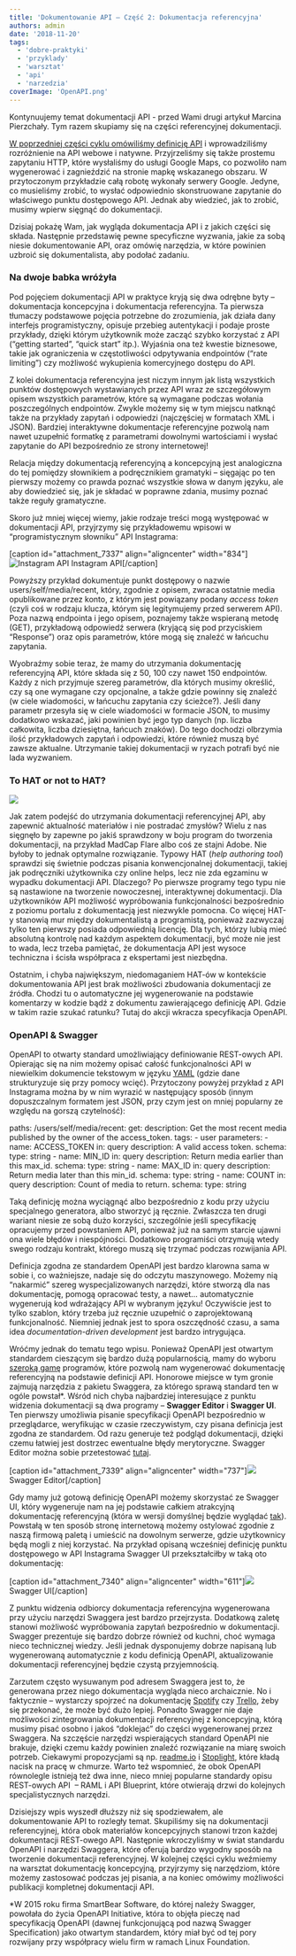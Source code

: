 ```yaml
---
title: 'Dokumentowanie API – Część 2: Dokumentacja referencyjna'
authors: admin
date: '2018-11-20'
tags:
  - 'dobre-praktyki'
  - 'przyklady'
  - 'warsztat'
  - 'api'
  - 'narzedzia'
coverImage: 'OpenAPI.png'
---
```


Kontynuujemy temat dokumentacji API - przed Wami drugi artykuł Marcina
Pierzchały. Tym razem skupiamy się na części referencyjnej dokumentacji.

<!--truncate-->

[W poprzedniej części cyklu omówiliśmy definicję API](http://techwriter.pl/dokumentacja-api-czesc-1-definicja-i-rodzaje-api/)
i wprowadziliśmy rozróżnienie na API webowe i natywne. Przyjrzeliśmy się także
prostemu zapytaniu HTTP, które wysłaliśmy do usługi Google Maps, co pozwoliło
nam wygenerować i zagnieździć na stronie mapkę wskazanego obszaru. W
przytoczonym przykładzie całą robotę wykonały serwery Google. Jedyne, co
musieliśmy zrobić, to wysłać odpowiednio skonstruowane zapytanie do właściwego
punktu dostępowego API. Jednak aby wiedzieć, jak to zrobić, musimy wpierw
sięgnąć do dokumentacji.

Dzisiaj pokażę Wam, jak wygląda dokumentacja API i z jakich części się składa.
Następnie przedstawię pewne specyficzne wyzwania, jakie za sobą niesie
dokumentowanie API, oraz omówię narzędzia, w które powinien uzbroić się
dokumentalista, aby podołać zadaniu.

### Na dwoje babka wróżyła

Pod pojęciem dokumentacji API w praktyce kryją się dwa odrębne byty –
dokumentacja koncepcyjna i dokumentacja referencyjna. Ta pierwsza tłumaczy
podstawowe pojęcia potrzebne do zrozumienia, jak działa dany interfejs
programistyczny, opisuje przebieg autentykacji i podaje proste przykłady, dzięki
którym użytkownik może zacząć szybko korzystać z API (“getting started”, “quick
start” itp.). Wyjaśnia ona też kwestie biznesowe, takie jak ograniczenia w
częstotliwości odpytywania endpointów (“rate limiting”) czy możliwość wykupienia
komercyjnego dostępu do API.

Z kolei dokumentacja referencyjna jest niczym innym jak listą wszystkich punktów
dostępowych wystawianych przez API wraz ze szczegółowym opisem wszystkich
parametrów, które są wymagane podczas wołania poszczególnych endpointów. Zwykle
możemy się w tym miejscu natknąć także na przykłady zapytań i odpowiedzi
(najczęściej w formatach XML i JSON). Bardziej interaktywne dokumentacje
referencyjne pozwolą nam nawet uzupełnić formatkę z parametrami dowolnymi
wartościami i wysłać zapytanie do API bezpośrednio ze strony internetowej!

Relacja między dokumentacją referencyjną a koncepcyjną jest analogiczna do tej
pomiędzy słownikiem a podręcznikiem gramatyki – sięgając po ten pierwszy możemy
co prawda poznać wszystkie słowa w danym języku, ale aby dowiedzieć się, jak je
składać w poprawne zdania, musimy poznać także reguły gramatyczne.

Skoro już mniej więcej wiemy, jakie rodzaje treści mogą występować w
dokumentacji API, przyjrzymy się przykładowemu wpisowi w “programistycznym
słowniku” API Instagrama:

\[caption id="attachment_7337" align="aligncenter"
width="834"\]![](images/InstagramApi.jpeg 'Instagram API') Instagram
API\[/caption\]

Powyższy przykład dokumentuje punkt dostępowy o nazwie users/self/media/recent,
który, zgodnie z opisem, zwraca ostatnie media opublikowane przez konto, z
którym jest powiązany podany _access token_ (czyli coś w rodzaju klucza, którym
się legitymujemy przed serwerem API). Poza nazwą endpointa i jego opisem,
poznajemy także wspieraną metodę (GET), przykładową odpowiedź serwera (kryjącą
się pod przyciskiem “Response”) oraz opis parametrów, które mogą się znaleźć w
łańcuchu zapytania.

Wyobraźmy sobie teraz, że mamy do utrzymania dokumentację referencyjną API,
które składa się z 50, 100 czy nawet 150 endpointów. Każdy z nich przyjmuje
szereg parametrów, dla których musimy określić, czy są one wymagane czy
opcjonalne, a także gdzie powinny się znaleźć (w ciele wiadomości, w łańcuchu
zapytania czy ścieżce?). Jeśli dany parametr przesyła się w ciele wiadomości w
formacie JSON, to musimy dodatkowo wskazać, jaki powinien być jego typ danych
(np. liczba całkowita, liczba dziesiętna, łańcuch znaków). Do tego dochodzi
olbrzymia ilość przykładowych zapytań i odpowiedzi, które również muszą być
zawsze aktualne. Utrzymanie takiej dokumentacji w ryzach potrafi być nie lada
wyzwaniem.

### To HAT or not to HAT?

![](images/Hat.jpeg)

Jak zatem podejść do utrzymania dokumentacji referencyjnej API, aby zapewnić
aktualność materiałów i nie postradać zmysłów? Wielu z nas sięgnęło by zapewne
po jakiś sprawdzony w boju program do tworzenia dokumentacji, na przykład MadCap
Flare albo coś ze stajni Adobe. Nie byłoby to jednak optymalne rozwiązanie.
Typowy HAT (_help authoring tool_) sprawdzi się świetnie podczas pisania
konwencjonalnej dokumentacji, takiej jak podręczniki użytkownika czy online
helps, lecz nie zda egzaminu w wypadku dokumentacji API. Dlaczego? Po pierwsze
programy tego typu nie są nastawione na tworzenie nowoczesnej, interaktywnej
dokumentacji. Dla użytkowników API możliwość wypróbowania funkcjonalności
bezpośrednio z poziomu portalu z dokumentacją jest niezwykle pomocna. Co więcej
HAT-y stanowią mur między dokumentalistą a programistą, ponieważ zazwyczaj tylko
ten pierwszy posiada odpowiednią licencję. Dla tych, którzy lubią mieć absolutną
kontrolę nad każdym aspektem dokumentacji, być może nie jest to wada, lecz
trzeba pamiętać, że dokumentacja API jest wysoce techniczna i ścisła współpraca
z ekspertami jest niezbędna.

Ostatnim, i chyba największym, niedomaganiem HAT-ów w kontekście dokumentowania
API jest brak możliwości zbudowania dokumentacji ze źródła. Chodzi tu o
automatyczne jej wygenerowanie na podstawie komentarzy w kodzie bądź z dokumentu
zawierającego definicję API. Gdzie w takim razie szukać ratunku? Tutaj do akcji
wkracza specyfikacja OpenAPI.

### OpenAPI & Swagger

OpenAPI to otwarty standard umożliwiający definiowanie REST-owych API. Opierając
się na nim możemy opisać całość funkcjonalności API w niewielkim dokumencie
tekstowym w języku [YAML](http://yaml.org/) (gdzie dane strukturyzuje się przy
pomocy wcięć). Przytoczony powyżej przykład z API Instagrama można by w nim
wyrazić w następujący sposób (innym dopuszczalnym formatem jest JSON, przy czym
jest on mniej popularny ze względu na gorszą czytelność):

paths: /users/self/media/recent: get: description: Get the most recent media
published by the owner of the access_token. tags: - user parameters: - name:
ACCESS_TOKEN in: query description: A valid access token. schema: type: string -
name: MIN_ID in: query description: Return media earlier than this max_id.
schema: type: string - name: MAX_ID in: query description: Return media later
than this min_id. schema: type: string - name: COUNT in: query description:
Count of media to return. schema: type: string

Taką definicję można wyciągnąć albo bezpośrednio z kodu przy użyciu specjalnego
generatora, albo stworzyć ją ręcznie. Zwłaszcza ten drugi wariant niesie ze sobą
dużo korzyści, szczególnie jeśli specyfikację opracujemy przed powstaniem API,
ponieważ już na samym starcie ujawni ona wiele błędów i niespójności. Dodatkowo
programiści otrzymują wtedy swego rodzaju kontrakt, którego muszą się trzymać
podczas rozwijania API.

Definicja zgodna ze standardem OpenAPI jest bardzo klarowna sama w sobie i, co
ważniejsze, nadaje się do odczytu maszynowego. Możemy nią “nakarmić” szereg
wyspecjalizowanych narzędzi, które stworzą dla nas dokumentację, pomogą
opracować testy, a nawet… automatycznie wygenerują kod wdrażający API w wybranym
języku! Oczywiście jest to tylko szablon, który trzeba już ręcznie uzupełnić o
zaprojektowaną funkcjonalność. Niemniej jednak jest to spora oszczędność czasu,
a sama idea _documentation-driven development_ jest bardzo intrygująca.

Wróćmy jednak do tematu tego wpisu. Ponieważ OpenAPI jest otwartym standardem
cieszącym się bardzo dużą popularnością, mamy do wyboru
[szeroką gamę](https://github.com/OAI/OpenAPI-Specification/blob/master/IMPLEMENTATIONS.md)
programów, które pozwolą nam wygenerować dokumentację referencyjną na podstawie
definicji API. Honorowe miejsce w tym gronie zajmują narzędzia z pakietu
Swaggera, za którego sprawą standard ten w ogóle powstał\*. Wśród nich chyba
najbardziej interesujące z punktu widzenia dokumentacji są dwa programy –
**Swagger Editor** i **Swagger UI**. Ten pierwszy umożliwia pisanie specyfikacji
OpenAPI bezpośrednio w przeglądarce, weryfikując w czasie rzeczywistym, czy
pisana definicja jest zgodna ze standardem. Od razu generuje też podgląd
dokumentacji, dzięki czemu łatwiej jest dostrzec ewentualne błędy merytoryczne.
Swagger Editor można sobie przetestować [tutaj](https://editor.swagger.io/).

\[caption id="attachment_7339" align="aligncenter"
width="737"\]![](images/SwaggerEditor.jpeg) Swagger Editor\[/caption\]

Gdy mamy już gotową definicję OpenAPI możemy skorzystać ze Swagger UI, który
wygeneruje nam na jej podstawie całkiem atrakcyjną dokumentację referencyjną
(która w wersji domyślnej będzie wyglądać [tak](https://petstore.swagger.io/)).
Powstałą w ten sposób stronę internetową możemy ostylować zgodnie z naszą
firmową paletą i umieścić na dowolnym serwerze, gdzie użytkownicy będą mogli z
niej korzystać. Na przykład opisaną wcześniej definicję punktu dostępowego w API
Instagrama Swagger UI przekształciłby w taką oto dokumentację:

\[caption id="attachment_7340" align="aligncenter"
width="611"\]![](images/SwaggerUI.jpeg) Swagger UI\[/caption\]

Z punktu widzenia odbiorcy dokumentacja referencyjna wygenerowana przy użyciu
narzędzi Swaggera jest bardzo przejrzysta. Dodatkową zaletę stanowi możliwość
wypróbowania zapytań bezpośrednio w dokumentacji. Swagger prezentuje się bardzo
dobrze również od kuchni, choć wymaga nieco technicznej wiedzy. Jeśli jednak
dysponujemy dobrze napisaną lub wygenerowaną automatycznie z kodu definicją
OpenAPI, aktualizowanie dokumentacji referencyjnej będzie czystą przyjemnością.

Zarzutem często wysuwanym pod adresem Swaggera jest to, że generowana przez
niego dokumentacja wygląda nieco archaicznie. No i faktycznie – wystarczy
spojrzeć na dokumentację
[Spotify](https://developer.spotify.com/documentation/web-api/reference/albums/get-album/)
czy [Trello](https://developers.trello.com/v1.0/reference), żeby się przekonać,
że może być dużo lepiej. Ponadto Swagger nie daje możliwości zintegrowania
dokumentacji referencyjnej z koncepcyjną, którą musimy pisać osobno i jakoś
“doklejać” do części wygenerowanej przez Swaggera. Na szczęście narzędzi
wspierających standard OpenAPI nie brakuje, dzięki czemu każdy powinien znaleźć
rozwiązanie na miarę swoich potrzeb. Ciekawymi propozycjami są np.
[readme.io](https://readme.io/) i [Stoplight](https://stoplight.io/), które
kładą nacisk na pracę w chmurze. Warto też wspomnieć, że obok OpenAPI równolegle
istnieją też dwa inne, nieco mniej popularne standardy opisu REST-owych API  –
RAML i API Blueprint, które otwierają drzwi do kolejnych specjalistycznych
narzędzi.

Dzisiejszy wpis wyszedł dłuższy niż się spodziewałem, ale dokumentowanie API to
rozległy temat. Skupiliśmy się na dokumentacji referencyjnej, która obok
materiałów koncepcyjnych stanowi trzon każdej dokumentacji REST-owego API.
Następnie wkroczyliśmy w świat standardu OpenAPI i narzędzi Swaggera, które
oferują bardzo wygodny sposób na tworzenie dokumentacji referencyjnej. W
kolejnej części cyklu weźmiemy na warsztat dokumentację koncepcyjną, przyjrzymy
się narzędziom, które możemy zastosować podczas jej pisania, a na koniec omówimy
możliwości publikacji kompletnej dokumentacji API.

\*W 2015 roku firma SmartBear Software, do której należy Swagger, powołała do
życia OpenAPI Initiative, która to objęła pieczę nad specyfikacją OpenAPI
(dawnej funkcjonującą pod nazwą Swagger Specification) jako otwartym standardem,
który miał być od tej pory rozwijany przy współpracy wielu firm w ramach Linux
Foundation.
